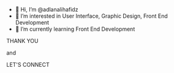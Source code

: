 - 👋 Hi, I’m @adlanalihafidz
- 👀 I’m interested in User Interface, Graphic Design, Front End Development
- 🌱 I’m currently learning Front End Development <br>

<div class="row justify-content-center">
<p>THANK YOU</p>
<p>and</p>
<p>LET'S CONNECT</p>
</div>

<!---
adlanalihafidz/adlanalihafidz is a ✨ special ✨ repository because its `README.md` (this file) appears on your GitHub profile.
You can click the Preview link to take a look at your changes.
--->
